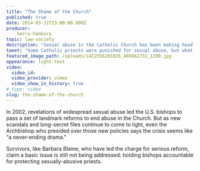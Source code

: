 ```yaml
---
title: "The Shame of the Church"
published: true
date: 2014-03-31T23:00:00.000Z
producer:
  - harry-hanbury
topic: law-society
description: "Sexual abuse in the Catholic Church has been making headlines for years. Some priests have been punished, but what about the bishops who shielded them?"
tweet: "Some Catholic priests were punished for sexual abuse, but what about the bishops who shielded them?"
featured_image_path: /uploads/1422556281026_469462731_1280.jpg
appearance: light-text
video:
  video_id:
  video_provider: vimeo
  video_show_in_history: true
# type: video
slug: the-shame-of-the-church
---
```


In 2002, revelations of widespread sexual abuse led the U.S. bishops to pass a set of landmark reforms to end abuse in the Church. But as new scandals and long-secret files continue to come to light, even the Archbishop who presided over those new policies says the crisis seems like “a never-ending drama."

Survivors, like Barbara Blaine, who have led the charge for serious reform, claim a basic issue is still not being addressed: holding bishops accountable for protecting sexually-abusive priests.

